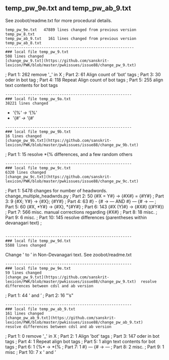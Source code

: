 ## temp_pw_9e.txt and temp_pw_ab_9.txt
See zoobot/readme.txt for more procedural details.
``` 
temp_pw_9e.txt   47889 lines changed from previous version temp_pw_8.txt
temp_pw_ab_9.txt   161 lines changed from previous version temp_pw_ab_8.txt
---------------------------------------------------------
### local file temp_pw_9.txt
508 lines changed
[change_pw_9.txt](https://github.com/sanskrit-lexicon/PWK/blob/master/pwkissues/issue88/change_pw_9.txt)
```
; Part 1: 262  remove '_' in <bot>X</bot>
; Part 2: 61   Align count of 'bot' tags
; Part 3: 30  oder in bot tag
; Part 4: 118  Repeat Align count of bot tags
; Part 5: 255  align text contents for bot tags
```
--------------------------------------------------------
### local file temp_pw_9a.txt
38221 lines changed
```
 - '{%*' -> '*{%'
 - '{#*' -> '*{#'
 ```
--------------------------------------------------------
### local file temp_pw_9b.txt
16 lines changed
[change_pw_9b.txt](https://github.com/sanskrit-lexicon/PWK/blob/master/pwkissues/issue88/change_pw_9b.txt)
```
; Part 1: 15 resolve *{% differences, and a few random others
```
--------------------------------------------------------
### local file temp_pw_9c.txt
6320 lines changed
[change_pw_9c.txt](https://github.com/sanskrit-lexicon/PWK/blob/master/pwkissues/issue88/change_pw_9c.txt)
```
; Part 1: 5478 changes for number of headwords.  change_multiple_headwrds.py
; Part 2: 50 {#X = Y#} -> {#X#} = {#Y#}
; Part 3: 9 {#X; Y#} -> {#X}; {#Y#}
; Part 4: 63 #} - {# -> —    AND   #} — {#  -> —
; Part 5: 60 {#X, *Y#} -> {#X}, *{#Y#}
; Part 6: 143 {#X (Y)#} -> {#X#} ({#Y#})
; Part 7: 566 misc. manual corrections  regarding {#X#}
; Part 8: 18  misc.
; Part 9: 6 misc.
; Part 10: 145 resolve differences (parentheses within devanagari text)
;
```

--------------------------------------------------------
### local file temp_pw_9d.txt
5588 lines changed
```
Change ' to ʼ in Non-Devanagari text.  See zoobot/readme.txt
```
--------------------------------------------------------
### local file temp_pw_9e.txt
59 lines changed
[change_pw_9.txt](https://github.com/sanskrit-lexicon/PWK/blob/master/pwkissues/issue88/change_pw_9.txt)  resolve differences between cdsl and ab version
```
; Part 1: 44  ' and  ʼ
; Part 2: 16  "ʼs"
```
--------------------------------------------------------
### local file temp_pw_ab_9.txt  
161 lines changed
[change_pw_ab_9.txt](https://github.com/sanskrit-lexicon/PWK/blob/master/pwkissues/issue88/change_pw_ab_9.txt)
resolve differences between cdsl and ab version
```
; Part 1: 0  remove '_' in <bot>X</bot>
; Part 2: 1   Align 'bot' tags
; Part 3: 147 oder in bot tags
; Part 4: 1  Repeat align bot tags
; Part 5: 1 align text contents for bot tags
; Part 6: 1 {%* -> *{%
; Part 7: 1  #} — {#  -> —
; Part 8: 2 misc.
; Part 9: 1 misc
; Part 10: 7 x ' and  ʼ

```


